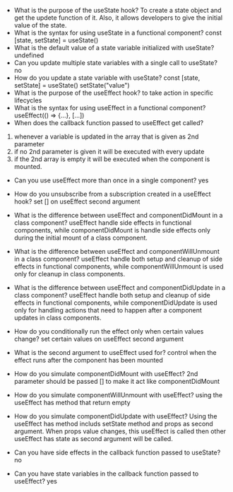 - What is the purpose of the useState hook?
To create a state object and get the updete function of it. Also, it allows developers to give the initial value of the state.
- What is the syntax for using useState in a functional component?
const [state, setState] = useState()
- What is the default value of a state variable initialized with useState?
undefined
- Can you update multiple state variables with a single call to useState?
no
- How do you update a state variable with useState?
const [state, setState] = useState()
setState("value")
- What is the purpose of the useEffect hook?
to take action in specific lifecycles 
- What is the syntax for using useEffect in a functional component?
useEffect(() => {...}, [...])
- When does the callback function passed to useEffect get called?
1) whenever a variable is updated in the array that is given as 2nd parameter
2) if no 2nd parameter is given it will be executed with every update
3) if the 2nd array is empty it will be executed when the component is mounted.
- Can you use useEffect more than once in a single component?
yes
- How do you unsubscribe from a subscription created in a useEffect hook?
set [] on useEffect second argument
- What is the difference between useEffect and componentDidMount in a class component?
useEffect handle side effects in functional components, while componentDidMount is handle side effects only during the initial mount of a class component.

- What is the difference between useEffect and componentWillUnmount in a class component?
useEffect handle both setup and cleanup of side effects in functional components, while componentWillUnmount is used only for cleanup in class components.
- What is the difference between useEffect and componentDidUpdate in a class component?
useEffect handle both setup and cleanup of side effects in functional components, while componentDidUpdate is used only for handling actions that need to happen after a component updates in class components.
- How do you conditionally run the effect only when certain values change?
set certain values on useEffect second argument
- What is the second argument to useEffect used for?
control when the effect runs after the component has been mounted
- How do you simulate componentDidMount with useEffect?
2nd parameter should be passed [] to make it act like componentDidMount
- How do you simulate componentWillUnmount with useEffect?
using the useEffect has method that return empty
- How do you simulate componentDidUpdate with useEffect?
Using the useEffect has method includs setState method and props as second argument. When props value changes, this useEffect is called then other useEffect has state as second argument will be called.
- Can you have side effects in the callback function passed to useState?
no
- Can you have state variables in the callback function passed to useEffect?
yes
